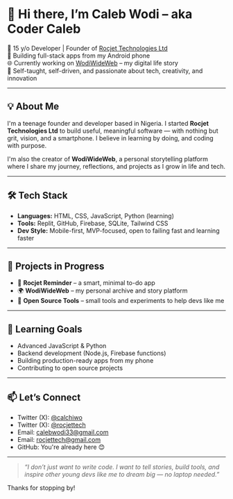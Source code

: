 # 👋 Hi there, I’m Caleb Wodi – aka **Coder Caleb**  

🚀 15 y/o Developer | Founder of [Rocjet Technologies Ltd](https://github.com/rocjettech)  
📱 Building full-stack apps from my Android phone  
🌐 Currently working on [WodiWideWeb](https://wodiwideweb.com) – my digital life story  
🎯 Self-taught, self-driven, and passionate about tech, creativity, and innovation  

---

## 💡 About Me

I'm a teenage founder and developer based in Nigeria. I started **Rocjet Technologies Ltd** to build useful, meaningful software — with nothing but grit, vision, and a smartphone. I believe in learning by doing, and coding with purpose.

I'm also the creator of **WodiWideWeb**, a personal storytelling platform where I share my journey, reflections, and projects as I grow in life and tech.

---

## 🛠️ Tech Stack

- **Languages:** HTML, CSS, JavaScript, Python (learning)
- **Tools:** Replit, GitHub, Firebase, SQLite, Tailwind CSS
- **Dev Style:** Mobile-first, MVP-focused, open to failing fast and learning faster

---

## 🚧 Projects in Progress

- 🔔 **Rocjet Reminder** – a smart, minimal to-do app
- 🌍 **WodiWideWeb** – my personal archive and story platform
- 🧪 **Open Source Tools** – small tools and experiments to help devs like me

---

## 🌱 Learning Goals

- Advanced JavaScript & Python
- Backend development (Node.js, Firebase functions)
- Building production-ready apps from my phone
- Contributing to open source projects

---

## 📫 Let’s Connect


- Twitter (X): [@calchiwo](https://x.com/calchiwo)
- Twitter (X): [@rocjettech](https://x.com/rocjettech)
- Email: calebwodi33@gmail.com
- Email: rocjettech@gmail.com
- GitHub: You're already here 😊

---

> _“I don’t just want to write code. I want to tell stories, build tools, and inspire other young devs like me to dream big — no laptop needed.”_

Thanks for stopping by!